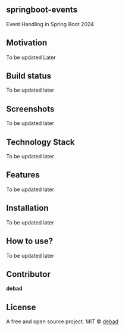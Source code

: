 ## springboot-events
Event Handling in Spring Boot 2024

## Motivation
To be updated Later

## Build status
To be updated later

## Screenshots
To be updated later

## Technology Stack
To be updated later

## Features
To be updated later

## Installation
To be updated later

## How to use?
To be updated later

## Contributor

**debad**

## License
A free and open source project.
MIT © [debad]()